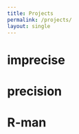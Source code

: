 ```yaml
---
title: Projects
permalink: /projects/
layout: single  
---
```


# imprecise  

# precision  

# R-man


